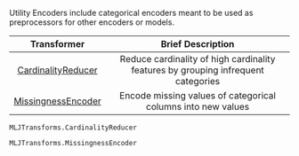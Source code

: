 Utility Encoders include categorical encoders meant to be used as preprocessors for other encoders or models.

| Transformer | Brief Description | 
|:----------:|:----------:|
| [CardinalityReducer](@ref) | Reduce cardinality of high cardinality features by grouping infrequent categories |
| [MissingnessEncoder](@ref) | Encode missing values of categorical columns into new values |

```@docs
MLJTransforms.CardinalityReducer
```

```@docs
MLJTransforms.MissingnessEncoder
```